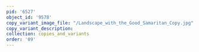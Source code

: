 ```yaml
---
pid: '6527'
object_id: '9578'
copy_variant_image_file: "/Landscape_with_the_Good_Samaritan_Copy.jpg"
copy_variant_description:
collection: copies_and_variants
order: '09'
---
```

